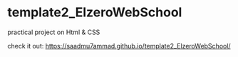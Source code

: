 # template2_ElzeroWebSchool
practical project on Html &amp; CSS


check it out: https://saadmu7ammad.github.io/template2_ElzeroWebSchool/
